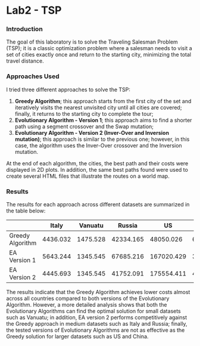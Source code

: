 # Lab2 - TSP

### Introduction
The goal of this laboratory is to solve the Traveling Salesman Problem (TSP); it is a classic optimization problem where a salesman needs to visit a set of cities exactly once and return to the starting city, minimizing the total travel distance.

### Approaches Used
I tried three different approaches to solve the TSP:

1. **Greedy Algorithm**; this approach starts from the first city of the set and iteratively visits the nearest unvisited city until all cities are covered; finally, it returns to the starting city to complete the tour;
2. **Evolutionary Algorithm - Version 1**; this approach aims to find a shorter path using a segment crossover and the Swap mutation;
3. **Evolutionary Algorithm - Version 2 (Inver-Over and Inversion mutation)**; this approach is similar to the previous one; however, in this case, the algorithm uses the Inver-Over crossover and the Inversion mutation.

At the end of each algorithm, the cities, the best path and their costs were displayed in 2D plots. In addition, the same best paths found were used to create several HTML files that illustrate the routes on a world map.

### Results
The results for each approach across different datasets are summarized in the table below:

|                  | Italy     | Vanuatu   | Russia     | US         | China      |
|------------------|-----------|-----------|------------|------------|------------|
| Greedy Algorithm | 4436.032  | 1475.528  | 42334.165  | 48050.026  | 63962.918  |
| EA Version 1     | 5643.244  | 1345.545  | 67685.216  | 167020.429 | 362677.202 |
| EA Version 2     | 4445.693  | 1345.545  | 41752.091  | 175554.411 | 438353.812 |

The results indicate that the Greedy Algorithm achieves lower costs almost across all countries compared to both versions of the Evolutionary Algorithm. However, a more detailed analysis shows that both the Evolutionary Algorithms can find the optimal solution for small datasets such as Vanuatu; in addition, EA version 2 performs competitively against the Greedy approach in medium datasets such as Italy and Russia; finally, the tested versions of Evolutionary Algorithms are not as effective as the Greedy solution for larger datasets such as US and China.